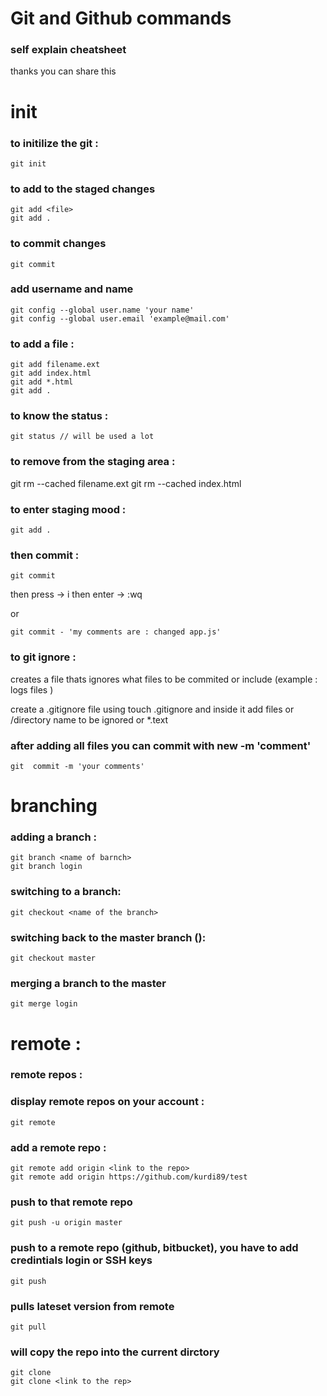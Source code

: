 # Git and Github commands 
### self explain cheatsheet

thanks you can share this 


# init
### to initilize the git :
```
git init
```
### to add to the staged changes
```
git add <file>
git add . 
```

### to commit changes
```
git commit
```

### add username and name 
```
git config --global user.name 'your name'
git config --global user.email 'example@mail.com'
```

### to add a file : 
```
git add filename.ext
git add index.html
git add *.html
git add .
```

### to know the status : 
```
git status // will be used a lot 
```

### to remove from the staging area : 
git rm --cached filename.ext
git rm --cached index.html


### to enter staging mood : 
```
git add . 
```
### then commit : 
```
git commit 
```
then press  -> i 
then enter -> :wq


or 
```
git commit - 'my comments are : changed app.js'
```
### to git ignore : 
creates a file thats ignores what files to be commited or include (example : logs files )

create a .gitignore file using touch .gitignore and inside it add files or /directory name to be ignored  or *.text

### after adding all files you can commit with new -m 'comment'
```
git  commit -m 'your comments'
```


# branching
### adding a branch : 
```
git branch <name of barnch>
git branch login
```

### switching to a branch: 
```
git checkout <name of the branch>
```
### switching back to the master branch ():
```
git checkout master
```

### merging a branch to the master 
```
git merge login
```



# remote : 
### remote repos : 
### display remote repos on your account : 
```
git remote 
```


### add a remote repo :
```
git remote add origin <link to the repo>
git remote add origin https://github.com/kurdi89/test
```
### push to that remote repo
```
git push -u origin master
```


### push to a remote repo (github, bitbucket), you have to add credintials login or SSH keys 
```
git push 
```


### pulls lateset version from remote
```
git pull 
```

### will copy the repo into the current dirctory
```
git clone
git clone <link to the rep>
```